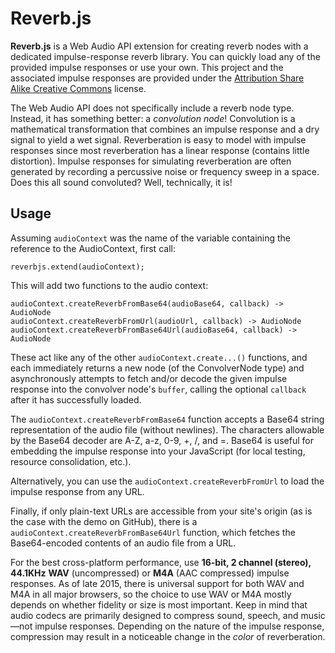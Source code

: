 # Reverb.js

**Reverb.js** is a Web Audio API extension for creating reverb nodes with a dedicated impulse-response reverb library. You can quickly load any of the provided impulse responses or use your own. This project and the associated impulse responses are provided under the [Attribution Share Alike Creative Commons](http://creativecommons.org/licenses/by-sa/3.0/) license.

The Web Audio API does not specifically include a reverb node type. Instead, it has something better: a *convolution node*! Convolution is a mathematical transformation that combines an impulse response and a dry signal to yield a wet signal. Reverberation is easy to model with impulse responses since most reverberation has a linear response (contains little distortion). Impulse responses for simulating reverberation are often generated by recording a percussive noise or frequency sweep in a space. Does this all sound convoluted? Well, technically, it is!

## Usage
Assuming ``audioContext`` was the name of the variable containing the reference to the AudioContext, first call:

```
reverbjs.extend(audioContext);
```

This will add two functions to the audio context:

```
audioContext.createReverbFromBase64(audioBase64, callback) -> AudioNode
audioContext.createReverbFromUrl(audioUrl, callback) -> AudioNode
audioContext.createReverbFromBase64Url(audioBase64, callback) -> AudioNode
```

These act like any of the other ``audioContext.create...()`` functions, and each immediately returns a new node (of the ConvolverNode type) and asynchronously attempts to fetch and/or decode the given impulse response into the convolver node's ``buffer``, calling the optional ``callback`` after it has successfully loaded.

The ``audioContext.createReverbFromBase64`` function accepts a Base64 string representation of the audio file (without newlines). The characters allowable by the Base64 decoder are A-Z, a-z, 0-9, +, /, and =. Base64 is useful for embedding the impulse response into your JavaScript (for local testing, resource consolidation, etc.).

Alternatively, you can use the ``audioContext.createReverbFromUrl`` to load the impulse response from any URL.

Finally, if only plain-text URLs are accessible from your site's origin (as is the case with the demo on GitHub), there is a ``audioContext.createReverbFromBase64Url`` function, which fetches the Base64-encoded contents of an audio file from a URL.

For the best cross-platform performance, use **16-bit, 2 channel (stereo), 44.1KHz** **WAV** (uncompressed) or **M4A** (AAC compressed) impulse responses. As of late 2015, there is universal support for both WAV and M4A in all major browsers, so the choice to use WAV or M4A mostly depends on whether fidelity or size is most important. Keep in mind that audio codecs are primarily designed to compress sound, speech, and music—not impulse responses. Depending on the nature of the impulse response, compression may result in a noticeable change in the *color* of reverberation.